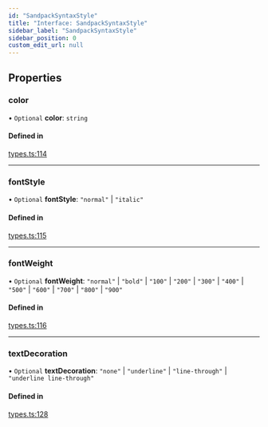 ```yaml
---
id: "SandpackSyntaxStyle"
title: "Interface: SandpackSyntaxStyle"
sidebar_label: "SandpackSyntaxStyle"
sidebar_position: 0
custom_edit_url: null
---
```


## Properties

### color

• `Optional` **color**: `string`

#### Defined in

[types.ts:114](https://github.com/codesandbox/sandpack/blob/eca3fa8/sandpack-react/src/types.ts#L114)

___

### fontStyle

• `Optional` **fontStyle**: ``"normal"`` \| ``"italic"``

#### Defined in

[types.ts:115](https://github.com/codesandbox/sandpack/blob/eca3fa8/sandpack-react/src/types.ts#L115)

___

### fontWeight

• `Optional` **fontWeight**: ``"normal"`` \| ``"bold"`` \| ``"100"`` \| ``"200"`` \| ``"300"`` \| ``"400"`` \| ``"500"`` \| ``"600"`` \| ``"700"`` \| ``"800"`` \| ``"900"``

#### Defined in

[types.ts:116](https://github.com/codesandbox/sandpack/blob/eca3fa8/sandpack-react/src/types.ts#L116)

___

### textDecoration

• `Optional` **textDecoration**: ``"none"`` \| ``"underline"`` \| ``"line-through"`` \| ``"underline line-through"``

#### Defined in

[types.ts:128](https://github.com/codesandbox/sandpack/blob/eca3fa8/sandpack-react/src/types.ts#L128)
